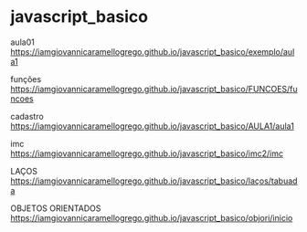 # javascript_basico

aula01
https://iamgiovannicaramellogrego.github.io/javascript_basico/exemplo/aula1

funções
https://iamgiovannicaramellogrego.github.io/javascript_basico/FUNCOES/funcoes

cadastro
https://iamgiovannicaramellogrego.github.io/javascript_basico/AULA1/aula1

imc
https://iamgiovannicaramellogrego.github.io/javascript_basico/imc2/imc

LAÇOS
https://iamgiovannicaramellogrego.github.io/javascript_basico/laços/tabuada

OBJETOS ORIENTADOS
https://iamgiovannicaramellogrego.github.io/javascript_basico/objori/inicio
